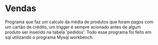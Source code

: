 # Vendas
Programa que faz um calculo da média de produtos que foram pagos com um cartão de crédito, um trigger é sempre acionado antes de algum produto ser inserido na tabela 'pedidos'. Todo esse programa foi feito em sql utilizando o programa Mysql workbench.
